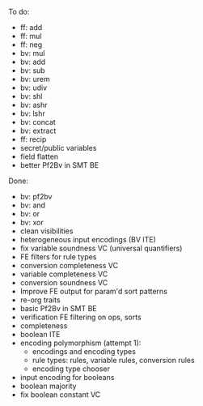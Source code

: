 To do:
* ff: add
* ff: mul
* ff: neg
* bv: mul
* bv: add
* bv: sub
* bv: urem
* bv: udiv
* bv: shl
* bv: ashr
* bv: lshr
* bv: concat
* bv: extract
* ff: recip
* secret/public variables
* field flatten
* better Pf2Bv in SMT BE

Done:
* bv: pf2bv
* bv: and
* bv: or
* bv: xor
* clean visibilities
* heterogeneous input encodings (BV ITE)
* fix variable soundness VC (universal quantifiers)
* FE filters for rule types
* conversion completeness VC
* variable completeness VC
* conversion soundness VC
* Improve FE output for param'd sort patterns
* re-org traits
* basic Pf2Bv in SMT BE
* verification FE filtering on ops, sorts
* completeness
* boolean ITE
* encoding polymorphism (attempt 1):
  * encodings and encoding types
  * rule types: rules, variable rules, conversion rules
  * encoding type chooser
* input encoding for booleans
* boolean majority
* fix boolean constant VC
